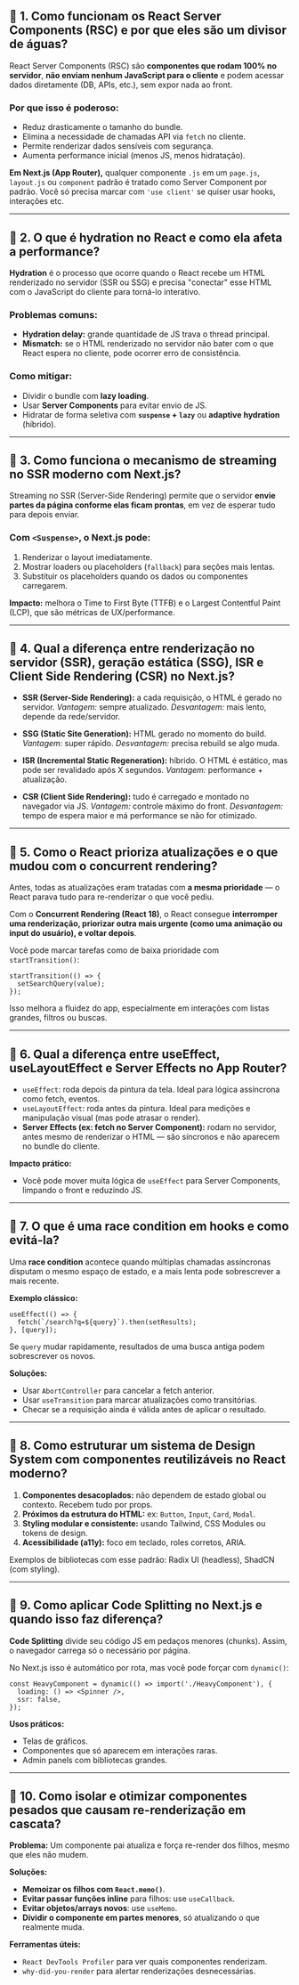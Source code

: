 ## 🔹 1. Como funcionam os React Server Components (RSC) e por que eles são um divisor de águas?


React Server Components (RSC) são **componentes que rodam 100% no servidor**, **não enviam nenhum JavaScript para o cliente** e podem acessar dados diretamente (DB, APIs, etc.), sem expor nada ao front.

### Por que isso é poderoso:

* Reduz drasticamente o tamanho do bundle.
* Elimina a necessidade de chamadas API via `fetch` no cliente.
* Permite renderizar dados sensíveis com segurança.
* Aumenta performance inicial (menos JS, menos hidratação).

**Em Next.js (App Router),** qualquer componente `.js` em um `page.js`, `layout.js` ou `component` padrão é tratado como Server Component por padrão. Você só precisa marcar com `'use client'` se quiser usar hooks, interações etc.

---

## 🔹 2. O que é hydration no React e como ela afeta a performance?


**Hydration** é o processo que ocorre quando o React recebe um HTML renderizado no servidor (SSR ou SSG) e precisa "conectar" esse HTML com o JavaScript do cliente para torná-lo interativo.

### Problemas comuns:

* **Hydration delay:** grande quantidade de JS trava o thread principal.
* **Mismatch:** se o HTML renderizado no servidor não bater com o que React espera no cliente, pode ocorrer erro de consistência.

### Como mitigar:

* Dividir o bundle com **lazy loading**.
* Usar **Server Components** para evitar envio de JS.
* Hidratar de forma seletiva com **`suspense` + `lazy`** ou **adaptive hydration** (híbrido).

---

## 🔹 3. Como funciona o mecanismo de streaming no SSR moderno com Next.js?


Streaming no SSR (Server-Side Rendering) permite que o servidor **envie partes da página conforme elas ficam prontas**, em vez de esperar tudo para depois enviar.

### Com `<Suspense>`, o Next.js pode:

1. Renderizar o layout imediatamente.
2. Mostrar loaders ou placeholders (`fallback`) para seções mais lentas.
3. Substituir os placeholders quando os dados ou componentes carregarem.

**Impacto:** melhora o Time to First Byte (TTFB) e o Largest Contentful Paint (LCP), que são métricas de UX/performance.

---

## 🔹 4. Qual a diferença entre renderização no servidor (SSR), geração estática (SSG), ISR e Client Side Rendering (CSR) no Next.js?


* **SSR (Server-Side Rendering):** a cada requisição, o HTML é gerado no servidor.
  *Vantagem:* sempre atualizado.
  *Desvantagem:* mais lento, depende da rede/servidor.

* **SSG (Static Site Generation):** HTML gerado no momento do build.
  *Vantagem:* super rápido.
  *Desvantagem:* precisa rebuild se algo muda.

* **ISR (Incremental Static Regeneration):** híbrido. O HTML é estático, mas pode ser revalidado após X segundos.
  *Vantagem:* performance + atualização.

* **CSR (Client Side Rendering):** tudo é carregado e montado no navegador via JS.
  *Vantagem:* controle máximo do front.
  *Desvantagem:* tempo de espera maior e má performance se não for otimizado.

---

## 🔹 5. Como o React prioriza atualizações e o que mudou com o concurrent rendering?


Antes, todas as atualizações eram tratadas com **a mesma prioridade** — o React parava tudo para re-renderizar o que você pediu.

Com o **Concurrent Rendering (React 18)**, o React consegue **interromper uma renderização, priorizar outra mais urgente (como uma animação ou input do usuário), e voltar depois**.

Você pode marcar tarefas como de baixa prioridade com `startTransition()`:

```tsx
startTransition(() => {
  setSearchQuery(value);
});
```

Isso melhora a fluidez do app, especialmente em interações com listas grandes, filtros ou buscas.

---

## 🔹 6. Qual a diferença entre useEffect, useLayoutEffect e Server Effects no App Router?


* `useEffect`: roda depois da pintura da tela. Ideal para lógica assíncrona como fetch, eventos.
* `useLayoutEffect`: roda antes da pintura. Ideal para medições e manipulação visual (mas pode atrasar o render).
* **Server Effects (ex: fetch no Server Component):** rodam no servidor, antes mesmo de renderizar o HTML — são síncronos e não aparecem no bundle do cliente.

**Impacto prático:**

* Você pode mover muita lógica de `useEffect` para Server Components, limpando o front e reduzindo JS.

---

## 🔹 7. O que é uma race condition em hooks e como evitá-la?


Uma **race condition** acontece quando múltiplas chamadas assíncronas disputam o mesmo espaço de estado, e a mais lenta pode sobrescrever a mais recente.

**Exemplo clássico:**

```tsx
useEffect(() => {
  fetch(`/search?q=${query}`).then(setResults);
}, [query]);
```

Se `query` mudar rapidamente, resultados de uma busca antiga podem sobrescrever os novos.

**Soluções:**

* Usar `AbortController` para cancelar a fetch anterior.
* Usar `useTransition` para marcar atualizações como transitórias.
* Checar se a requisição ainda é válida antes de aplicar o resultado.

---

## 🔹 8. Como estruturar um sistema de Design System com componentes reutilizáveis no React moderno?


1. **Componentes desacoplados:** não dependem de estado global ou contexto. Recebem tudo por props.
2. **Próximos da estrutura do HTML:** ex: `Button`, `Input`, `Card`, `Modal`.
3. **Styling modular e consistente:** usando Tailwind, CSS Modules ou tokens de design.
4. **Acessibilidade (a11y):** foco em teclado, roles corretos, ARIA.

Exemplos de bibliotecas com esse padrão: Radix UI (headless), ShadCN (com styling).

---

## 🔹 9. Como aplicar Code Splitting no Next.js e quando isso faz diferença?


**Code Splitting** divide seu código JS em pedaços menores (chunks). Assim, o navegador carrega só o necessário por página.

No Next.js isso é automático por rota, mas você pode forçar com `dynamic()`:

```tsx
const HeavyComponent = dynamic(() => import('./HeavyComponent'), {
  loading: () => <Spinner />,
  ssr: false,
});
```

**Usos práticos:**

* Telas de gráficos.
* Componentes que só aparecem em interações raras.
* Admin panels com bibliotecas grandes.

---

## 🔹 10. Como isolar e otimizar componentes pesados que causam re-renderização em cascata?


**Problema:** Um componente pai atualiza e força re-render dos filhos, mesmo que eles não mudem.

**Soluções:**

* **Memoizar os filhos com `React.memo()`**.
* **Evitar passar funções inline** para filhos: use `useCallback`.
* **Evitar objetos/arrays novos**: use `useMemo`.
* **Dividir o componente em partes menores**, só atualizando o que realmente muda.

**Ferramentas úteis:**

* `React DevTools Profiler` para ver quais componentes renderizam.
* `why-did-you-render` para alertar renderizações desnecessárias.